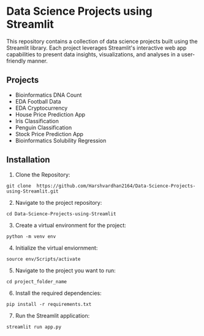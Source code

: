 # Data Science Projects using Streamlit
This repository contains a collection of data science projects built using the Streamlit library. Each project leverages Streamlit's interactive web app capabilities to present data insights, visualizations, and analyses in a user-friendly manner.

## Projects

* Bioinformatics DNA Count
* EDA Football Data
* EDA Cryptocurrency
* House Price Prediction App
* Iris Classification
* Penguin Classification
* Stock Price Prediction App
* Bioinformatics Solubility Regression

## Installation

1. Clone the Repository:
```
git clone  https://github.com/Harshvardhan2164/Data-Science-Projects-using-Streamlit.git
```

2. Navigate to the project repository:
```
cd Data-Science-Projects-using-Streamlit
```

3. Create a virtual environment for the project:
```
python -m venv env
```

4. Initialize the virtual enviornment:
```
source env/Scripts/activate
```

5. Navigate to the project you want to run:
```
cd project_folder_name
```

6. Install the required dependencies:
```
pip install -r requirements.txt
```

7. Run the Streamlit application:
```
streamlit run app.py
```
